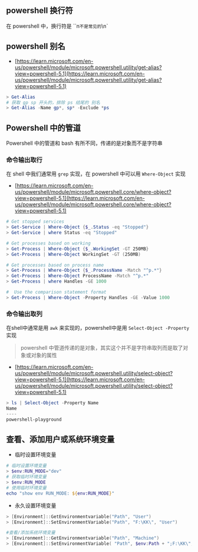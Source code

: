 ## powershell 换行符

在 powershell 中，换行符是 ``n` 不是常见的 `\n`

## powershell 别名

- [https://learn.microsoft.com/en-us/powershell/module/microsoft.powershell.utility/get-alias?view=powershell-5.1](https://learn.microsoft.com/en-us/powershell/module/microsoft.powershell.utility/get-alias?view=powershell-5.1)

```ps1
> Get-Alias
# 获取 gp sp 开头的，排除 ps 结尾的 别名
> Get-Alias -Name gp*, sp* -Exclude *ps
```

## Powershell 中的管道

Powershell 中的管道和 bash 有所不同，传递的是对象而不是字符串

### 命令输出取行

在 shell 中我们通常用 `grep` 实现，在 powershell 中可以用 `Where-Object` 实现

- [https://learn.microsoft.com/en-us/powershell/module/microsoft.powershell.core/where-object?view=powershell-5.1](https://learn.microsoft.com/en-us/powershell/module/microsoft.powershell.core/where-object?view=powershell-5.1)

```ps1
# Get stopped services
> Get-Service | Where-Object {$_.Status -eq "Stopped"}
> Get-Service | where Status -eq "Stopped"

# Get processes based on working
> Get-Process | Where-Object {$_.WorkingSet -GT 250MB}
> Get-Process | Where-Object WorkingSet -GT (250MB)

# Get processes based on process name
> Get-Process | Where-Object {$_.ProcessName -Match "^p.*"}
> Get-Process | Where-Object ProcessName -Match "^p.*"
> Get-Process | where Handles -GE 1000

#  Use the comparison statement format
> Get-Process | Where-Object -Property Handles -GE -Value 1000
```

### 命令输出取列

在shell中通常是用 `awk` 来实现的，powershell中是用 `Select-Object -Property` 实现

> powershell 中管道传递的是对象，其实这个并不是字符串取列而是取了对象或对象的属性

- [https://learn.microsoft.com/en-us/powershell/module/microsoft.powershell.utility/select-object?view=powershell-5.1](https://learn.microsoft.com/en-us/powershell/module/microsoft.powershell.utility/select-object?view=powershell-5.1)

```ps1
> ls | Select-Object -Property Name
Name
----
powershell-playground
```

## 查看、添加用户或系统环境变量

- 临时设置环境变量

```ps1
# 临时设置环境变量
> $env:RUN_MODE="dev"
# 获取临时环境变量
> $env:RUN_MODE
# 使用临时环境变量
echo "show env RUN_MODE: ${env:RUN_MODE}"
```

- 永久设置环境变量

```ps1
> [Environment]::GetEnvironmentvariable("Path", "User")
> [Environment]::SetEnvironmentVariable("Path", "F:\KK\", "User")

#查看/添加系统环境变量
> [Environment]::GetEnvironmentvariable("Path", "Machine")
> [Environment]::SetEnvironmentVariable( "Path", $env:Path + ";F:\KK\", [System.EnvironmentVariableTarget]::Machine )
```